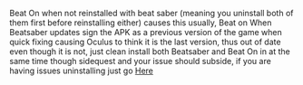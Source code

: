 Beat On when not reinstalled with beat saber (meaning you uninstall both of them first before reinstalling either) causes this usually, Beat on When Beatsaber updates sign the APK as a previous version of the game when quick fixing causing Oculus to think it is the last version, thus out of date even though it is not, just clean install both Beatsaber and Beat On in at the same time though sidequest and your issue should subside, if you are having issues uninstalling just go [Here](https://github.com/the-expanse/SideQuest/wiki/.My-apps-won't-uninstall-what's-wrong%3F)
